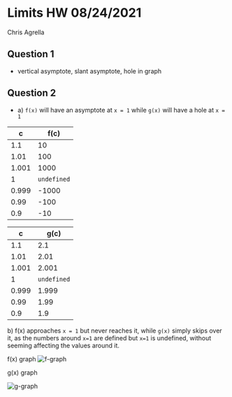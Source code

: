 # Limits HW 08/24/2021
Chris Agrella

Question 1
----------
- vertical asymptote, slant asymptote, hole in graph 


Question 2
----------

- a) `f(x)` will have an asymptote at `x = 1` while `g(x)` will have a hole at `x = 1`

|c|f(c)|
|-|----|
|1.1|10|
|1.01|100|
|1.001|1000|
|1|`undefined`|
|0.999|-1000|
|0.99|-100|
|0.9|-10|

|c|g(c)|
|-|----|
|1.1|2.1|
|1.01|2.01|
|1.001|2.001|
|1|`undefined`|
|0.999|1.999|
|0.99|1.99|
|0.9|1.9|

b) f(x) approaches `x = 1` but never reaches it, while `g(x)` simply skips over it, as the numbers around `x=1` are defined but `x=1` is undefined, without seeming affecting the values around it.

f(x) graph
![f-graph](https://i.imgur.com/ElM8rqz.png)

g(x) graph

![g-graph](https://i.imgur.com/h9a2O4o.png)